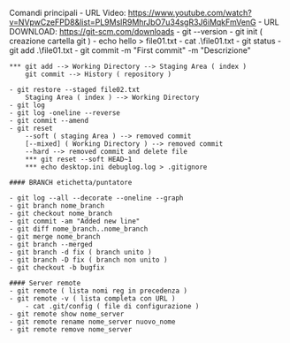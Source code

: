 Comandi principali 
	- URL Video: https://www.youtube.com/watch?v=NVpwCzeFPD8&list=PL9MslR9MhrJbO7u34sgR3J6iMqkFmVenG
	- URL DOWNLOAD: https://git-scm.com/downloads
	- git --version
	- git init ( creazione cartella git )
		- echo hello > file01.txt
		- cat .\file01.txt
	- git status
	- git add .\file01.txt
	- git commit -m "First commit" -m "Descrizione"
	
	*** git add --> Working Directory --> Staging Area ( index )
		git commit --> History ( repository )
		
	- git restore --staged file02.txt
		Staging Area ( index ) --> Working Directory
	- git log
	- git log -oneline --reverse
	- git commit --amend
	- git reset
		--soft ( staging Area ) --> removed commit
		[--mixed] ( Working Directory ) --> removed commit
		--hard --> removed commit and delete file
		*** git reset --soft HEAD~1
		*** echo desktop.ini debuglog.log > .gitignore
	
	#### BRANCH etichetta/puntatore
	
	- git log --all --decorate --oneline --graph
	- git branch nome_branch
	- git checkout nome_branch
	- git commit -am "Added new line"
	- git diff nome_branch..nome_branch
	- git merge nome_branch
	- git branch --merged
	- git branch -d fix ( branch unito )
	- git branch -D fix ( branch non unito )
	- git checkout -b bugfix
	
	#### Server remote
	- git remote ( lista nomi reg in precedenza )
	- git remote -v ( lista completa con URL )
		- cat .git/config ( file di configurazione )
	- git remote show nome_server
	- git remote rename nome_server nuovo_nome
	- git remote remove nome_server
	
